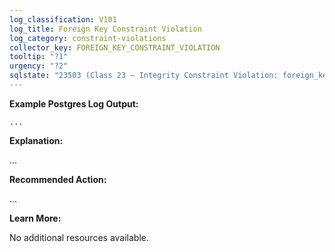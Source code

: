 ```yaml
---
log_classification: V101
log_title: Foreign Key Constraint Violation
log_category: constraint-violations
collector_key: FOREIGN_KEY_CONSTRAINT_VIOLATION
tooltip: "?1"
urgency: "?2"
sqlstate: "23503 (Class 23 — Integrity Constraint Violation: foreign_key_violation)"
---
```


**Example Postgres Log Output:**

```
...
```

**Explanation:**

...

**Recommended Action:**

...

**Learn More:**

No additional resources available.
